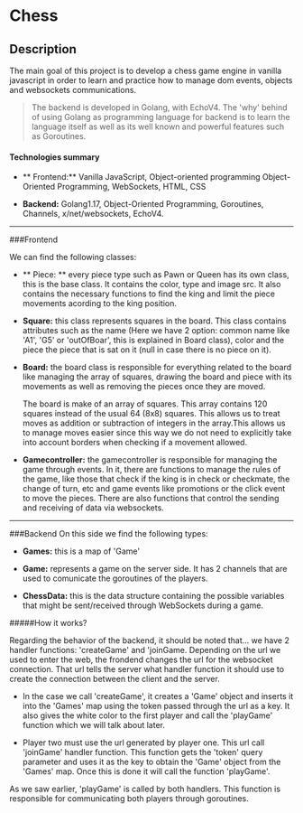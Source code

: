 # Chess

## Description
The main goal of this project is to develop a chess game engine in vanilla javascript in  order to learn and practice how to manage dom events, objects and websockets communications.

> The backend is developed in Golang, with EchoV4. The 'why' behind of using Golang as programming language for backend is to learn the language itself as well as its well known and powerful features such as Goroutines.



#### Technologies summary

- ** Frontend:** Vanilla JavaScript, Object-oriented programming Object-Oriented Programming, WebSockets, HTML, CSS

- **Backend:** Golang1.17, Object-Oriented Programming, Goroutines, Channels, x/net/websockets, EchoV4.

------------



###Frontend

We can find the following classes:

- ** Piece: ** every piece type such as Pawn or Queen has its own class, this is the base class. It  contains the color, type and image src. It also contains the necessary functions to find the king and limit the piece movements acording to the king position.


- **Square:** this class represents squares in the board. This class contains attributes such as the name (Here we have 2 option: common name like 'A1', 'G5' or 'outOfBoar', this is explained in Board class), color and the piece the piece that is sat on it (null in case there is no piece on it).


- **Board:** the board class is responsible for everything related to the board like managing the array of squares, drawing the board and piece with its movements as well as removing the pieces once they are moved.

	The board is make of an array of squares. This array contains 120 squares instead of the usual 64 (8x8) squares. This allows us to treat moves as addition or subtraction of integers in the array.This allows us to manage moves easier since this way we do not need to explicitly take into account borders when checking if a movement allowed.


- **Gamecontroller:** the gamecontroller is responsible for managing the game through events. In it, there are functions to manage the rules of the game, like those that check if the king is in check or checkmate, the change of turn, etc and game events like promotions or the click event to move the pieces. There are also functions that control the sending and receiving of data via websockets.


------------


###Backend
On this side we find the following types:

- **Games:** this is a map of 'Game'

- **Game:** represents a game on the server side. It has 2 channels that are used to comunicate the goroutines of the players.

- **ChessData:** this is the data structure containing the possible variables that might be sent/received through WebSockets during a game.
 
#####How it works?

Regarding the behavior of the backend, it should be noted that... we have 2 handler functions: 'createGame' and 'joinGame. Depending on the url we used to enter the web, the frondend changes the url for the websocket connection. That url tells the server what handler function it should use to create the connection between the client and the server.

- In the case we call 'createGame', it creates a 'Game' object and inserts it into the 'Games' map using the token passed through the url as a key. It also gives the white color to the first player and call the 'playGame' function which we will talk about later.

- Player two must use the url generated by player one. This url call  'joinGame' handler function. This function gets the 'token' query parameter and uses it as the key to obtain the 'Game' object from the 'Games' map. Once  this is done it will call the function 'playGame'.

As we saw earlier, 'playGame' is called by both handlers. This function is responsible for communicating both players through goroutines.



